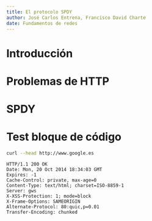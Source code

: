```yaml
---
title: El protocolo SPDY
author: José Carlos Entrena, Francisco David Charte
date: Fundamentos de redes
---
```


# Introducción

# Problemas de HTTP

# SPDY

# Test bloque de código

~~~sh
curl --head http://www.google.es
~~~

~~~
HTTP/1.1 200 OK
Date: Mon, 20 Oct 2014 18:34:03 GMT
Expires: -1
Cache-Control: private, max-age=0
Content-Type: text/html; charset=ISO-8859-1
Server: gws
X-XSS-Protection: 1; mode=block
X-Frame-Options: SAMEORIGIN
Alternate-Protocol: 80:quic,p=0.01
Transfer-Encoding: chunked
~~~

<!-- Compilar con
  pandoc -t revealjs -o presentacion.html presentacion.md --self-contained

  o bien

  pandoc -t dzslides -o presentacion.html presentacion.md --self-contained
-->